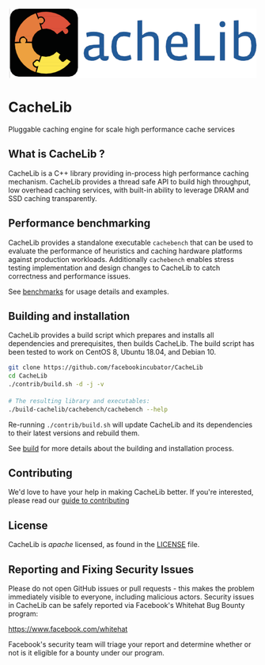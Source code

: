 <p align="center">
  <img width="500" height="140" alt="CacheLib" src="CacheLib-Logo.png">
</p>

# CacheLib

Pluggable caching engine for scale high performance cache services


## What is CacheLib ?

CacheLib is a C++ library providing in-process high performance caching
mechanism. CacheLib provides a thread safe API to build high throughput,
low overhead caching services, with built-in ability to leverage
DRAM and SSD caching transparently.


## Performance benchmarking

CacheLib provides a standalone executable `cachebench` that can be used to
evaluate the performance of heuristics and caching hardware platforms against
production workloads. Additionally `cachebench` enables stress testing
implementation and design changes to CacheLib to catch correctness and
performance issues.

See [benchmarks](BENCHMARKS.md) for usage details
and examples.



## Building and installation

CacheLib provides a build script which prepares and installs all
dependencies and prerequisites, then builds CacheLib.
The build script has been tested to work on CentOS 8,
Ubuntu 18.04, and Debian 10.

```sh
git clone https://github.com/facebookincubator/CacheLib
cd CacheLib
./contrib/build.sh -d -j -v

# The resulting library and executables:
./build-cachelib/cachebench/cachebench --help
```

Re-running `./contrib/build.sh` will update CacheLib and its dependencies
to their latest versions and rebuild them.

See [build](BUILD.md) for more details about
the building and installation process.



## Contributing

We'd love to have your help in making CacheLib better. If you're interested,
please read our [guide to contributing](CONTRIBUTING.md)



## License

CacheLib is *apache* licensed, as found in the [LICENSE](LICENSE) file.



## Reporting and Fixing Security Issues

Please do not open GitHub issues or pull requests - this makes the problem
immediately visible to everyone, including malicious actors. Security issues in
CacheLib can be safely reported via Facebook's Whitehat Bug Bounty program:

https://www.facebook.com/whitehat

Facebook's security team will triage your report and determine whether or not is
it eligible for a bounty under our program.
